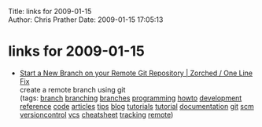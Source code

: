 Title: links for 2009-01-15  
Author: Chris Prather
Date: 2009-01-15 17:05:13

# links for 2009-01-15
<ul class="delicious"><li>
                <div class="delicious-link"><a href="http://www.zorched.net/2008/04/14/start-a-new-branch-on-your-remote-git-repository/">Start a New Branch on your Remote Git Repository | Zorched / One Line Fix</a></div>
                <div class="delicious-extended">create a remote branch using git</div>
                <div class="delicious-tags">(tags: <a href="http://delicious.com/perigrin/branch">branch</a> <a href="http://delicious.com/perigrin/branching">branching</a> <a href="http://delicious.com/perigrin/branches">branches</a> <a href="http://delicious.com/perigrin/programming">programming</a> <a href="http://delicious.com/perigrin/howto">howto</a> <a href="http://delicious.com/perigrin/development">development</a> <a href="http://delicious.com/perigrin/reference">reference</a> <a href="http://delicious.com/perigrin/code">code</a> <a href="http://delicious.com/perigrin/articles">articles</a> <a href="http://delicious.com/perigrin/tips">tips</a> <a href="http://delicious.com/perigrin/blog">blog</a> <a href="http://delicious.com/perigrin/tutorials">tutorials</a> <a href="http://delicious.com/perigrin/tutorial">tutorial</a> <a href="http://delicious.com/perigrin/documentation">documentation</a> <a href="http://delicious.com/perigrin/git">git</a> <a href="http://delicious.com/perigrin/scm">scm</a> <a href="http://delicious.com/perigrin/versioncontrol">versioncontrol</a> <a href="http://delicious.com/perigrin/vcs">vcs</a> <a href="http://delicious.com/perigrin/cheatsheet">cheatsheet</a> <a href="http://delicious.com/perigrin/tracking">tracking</a> <a href="http://delicious.com/perigrin/remote">remote</a>)</div>
            </li></ul>
